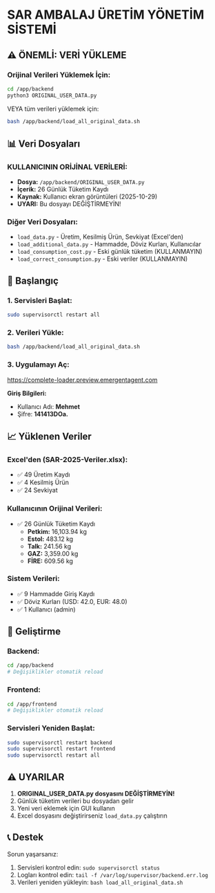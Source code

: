 # SAR AMBALAJ ÜRETİM YÖNETİM SİSTEMİ

## ⚠️ ÖNEMLİ: VERİ YÜKLEME

### Orijinal Verileri Yüklemek İçin:

```bash
cd /app/backend
python3 ORIGINAL_USER_DATA.py
```

VEYA tüm verileri yüklemek için:

```bash
bash /app/backend/load_all_original_data.sh
```

## 📊 Veri Dosyaları

### KULLANICININ ORİJİNAL VERİLERİ:
- **Dosya:** `/app/backend/ORIGINAL_USER_DATA.py`
- **İçerik:** 26 Günlük Tüketim Kaydı
- **Kaynak:** Kullanıcı ekran görüntüleri (2025-10-29)
- **UYARI:** Bu dosyayı DEĞİŞTİRMEYİN!

### Diğer Veri Dosyaları:
- `load_data.py` - Üretim, Kesilmiş Ürün, Sevkiyat (Excel'den)
- `load_additional_data.py` - Hammadde, Döviz Kurları, Kullanıcılar
- `load_consumption_cost.py` - Eski günlük tüketim (KULLANMAYIN)
- `load_correct_consumption.py` - Eski veriler (KULLANMAYIN)

## 🚀 Başlangıç

### 1. Servisleri Başlat:
```bash
sudo supervisorctl restart all
```

### 2. Verileri Yükle:
```bash
bash /app/backend/load_all_original_data.sh
```

### 3. Uygulamayı Aç:
https://complete-loader.preview.emergentagent.com

**Giriş Bilgileri:**
- Kullanıcı Adı: **Mehmet**
- Şifre: **141413DOa.**

## 📈 Yüklenen Veriler

### Excel'den (SAR-2025-Veriler.xlsx):
- ✅ 49 Üretim Kaydı
- ✅ 4 Kesilmiş Ürün
- ✅ 24 Sevkiyat

### Kullanıcının Orijinal Verileri:
- ✅ 26 Günlük Tüketim Kaydı
  - **Petkim:** 16,103.94 kg
  - **Estol:** 483.12 kg
  - **Talk:** 241.56 kg
  - **GAZ:** 3,359.00 kg
  - **FİRE:** 609.56 kg

### Sistem Verileri:
- ✅ 9 Hammadde Giriş Kaydı
- ✅ Döviz Kurları (USD: 42.0, EUR: 48.0)
- ✅ 1 Kullanıcı (admin)

## 🔧 Geliştirme

### Backend:
```bash
cd /app/backend
# Değişiklikler otomatik reload
```

### Frontend:
```bash
cd /app/frontend
# Değişiklikler otomatik reload
```

### Servisleri Yeniden Başlat:
```bash
sudo supervisorctl restart backend
sudo supervisorctl restart frontend
sudo supervisorctl restart all
```

## ⚠️ UYARILAR

1. **ORIGINAL_USER_DATA.py dosyasını DEĞİŞTİRMEYİN!**
2. Günlük tüketim verileri bu dosyadan gelir
3. Yeni veri eklemek için GUI kullanın
4. Excel dosyasını değiştirirseniz `load_data.py` çalıştırın

## 📞 Destek

Sorun yaşarsanız:
1. Servisleri kontrol edin: `sudo supervisorctl status`
2. Logları kontrol edin: `tail -f /var/log/supervisor/backend.err.log`
3. Verileri yeniden yükleyin: `bash load_all_original_data.sh`
